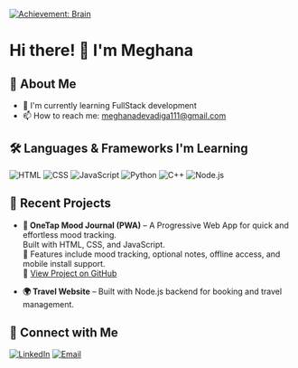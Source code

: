 [![Achievement: Brain](https://img.shields.io/badge/Achievement-Brain-blueviolet?logo=brainly)](https://github.com/MEGHANA-M-1176/quotes-api)


# Hi there! 👋 I'm Meghana

## 🚀 About Me
- 🌱 I'm currently learning FullStack development 
- 📫 How to reach me: meghanadevadiga111@gmail.com

## 🛠️ Languages & Frameworks I'm Learning

![HTML](https://img.shields.io/badge/-HTML-E34F26?style=flat-square&logo=html5&logoColor=white)
![CSS](https://img.shields.io/badge/-CSS-1572B6?style=flat-square&logo=css3&logoColor=white)
![JavaScript](https://img.shields.io/badge/-JavaScript-F7DF1E?style=flat-square&logo=javascript&logoColor=black)
![Python](https://img.shields.io/badge/-Python-3776AB?style=flat-square&logo=python&logoColor=white)
![C++](https://img.shields.io/badge/-C++-00599C?style=flat-square&logo=c%2B%2B&logoColor=white)
![Node.js](https://img.shields.io/badge/-Node.js-339933?style=flat-square&logo=node.js&logoColor=white)

## 🚀 Recent Projects

- **🧠 OneTap Mood Journal (PWA)** – A Progressive Web App for quick and effortless mood tracking.  
  Built with HTML, CSS, and JavaScript.  
  📱 Features include mood tracking, optional notes, offline access, and mobile install support.  
  🔗 [View Project on GitHub](https://github.com/MEGHANA-M-1176/mood-journal-app)

- **🌍 Travel Website** – Built with Node.js backend for booking and travel management.

## 🤝 Connect with Me

[![LinkedIn](https://img.shields.io/badge/-LinkedIn-0077B5?style=for-the-badge&logo=linkedin&logoColor=white)](https://linkedin.com/in/meghana-m-aa84912a8)
[![Email](https://img.shields.io/badge/-Email-D14836?style=for-the-badge&logo=gmail&logoColor=white)](mailto:meghanamz1111@gmail.com)
